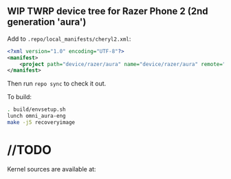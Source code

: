 ## WIP TWRP device tree for Razer Phone 2 (2nd generation 'aura')

Add to `.repo/local_manifests/cheryl2.xml`:

```xml
<?xml version="1.0" encoding="UTF-8"?>
<manifest>
	<project path="device/razer/aura" name="device/razer/aura" remote="translucentfocus" revision="android-8.1" />
</manifest>
```

Then run `repo sync` to check it out.

To build:

```sh
. build/envsetup.sh
lunch omni_aura-eng
make -j5 recoveryimage
```

# //TODO
Kernel sources are available at: 
